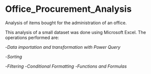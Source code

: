 # Office_Procurement_Analysis
Analysis of items bought for the administration of an office.


This analysis of a small dataset was done using Microsoft Excel. The operations performed are:


-*Data importation and transformation with Power Query*

-*Sorting*

-*Filtering*
-*Conditional Formatting*
-*Functions and Formulas*
